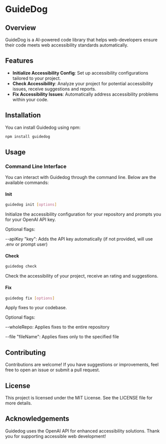 # GuideDog

## Overview

GuideDog is a AI-powered code library that helps web-developers ensure their code meets web accessibility standards automatically.

## Features

- **Initialize Accessibility Config**: Set up accessibility configurations tailored to your project.
- **Check Accessibility**: Analyze your project for potential accessibility issues, receive suggestions and reports.
- **Fix Accessibility Issues**: Automatically address accessibility problems within your code.

## Installation

You can install Guidedog using npm:

```bash
npm install guidedog
```

## Usage

### Command Line Interface

You can interact with Guidedog through the command line. Below are the available commands:

#### Init

```bash
guidedog init [options]
```

Initialize the accessibility configuration for your repository and prompts you for your OpenAI API key.

Optional flags:

--apiKey "key": Adds the API key automatically (if not provided, will use .env or prompt user)

#### Check

```bash
guidedog check
```

Check the accessibility of your project, receive an rating and suggestions.

#### Fix

```bash
guidedog fix [options]
```

Apply fixes to your codebase.

Optional flags:

--wholeRepo: Applies fixes to the entire repository

--file "fileName": Applies fixes only to the specified file

## Contributing

Contributions are welcome! If you have suggestions or improvements, feel free to open an issue or submit a pull request.

## License

This project is licensed under the MIT License. See the LICENSE file for more details.

## Acknowledgements

Guidedog uses the OpenAI API for enhanced accessibility solutions. Thank you for supporting accessible web development!
